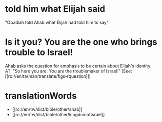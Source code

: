 # told him what Elijah said

"Obadiah told Ahab what Elijah had told him to say"

# Is it you? You are the one who brings trouble to Israel!

Ahab asks the question for emphasis to be certain about Elijah's identity. AT: "So here you are. You are the troublemaker of Israel!" (See: [[rc://en/ta/man/translate/figs-rquestion]])

# translationWords

* [[rc://en/tw/dict/bible/other/ahab]]
* [[rc://en/tw/dict/bible/other/kingdomofisrael]]